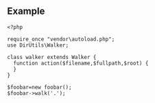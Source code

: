 ## Example

    <?php

    require_once "vendor\autoload.php";
    use DirUtils\Walker;

    class walker extends Walker {
      function action($filename,$fullpath,$root) {
      }
    }

    $foobar=new foobar();
    $foobar->walk('.');
